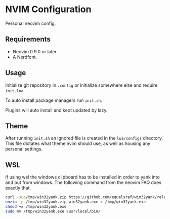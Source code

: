 # NVIM Configuration

Personal neovim config.

## Requirements

- Neovim 0.9.0 or later.
- A Nerdfont.

## Usage

Initialize git repository in `.config` or initialize somewhere else and require
`init.lua`.

To auto install package managers run `init.sh`.

Plugins will auto install and kept updated by lazy.

## Theme

After running `init.sh` an ignored file is created in the `lua/configs`
directory. This file dictates what theme nvim should use, as well as housing any
personal settings.

## WSL

If using wsl the windows clipboard has to be installed in order to yank
into and put from windows. The following command from the neovim FAQ
does exactly that.

```bash
curl -sLo/tmp/win32yank.zip https://github.com/equalsraf/win32yank/releases/download/v0.0.4/win32yank-x64.zip
unzip -p /tmp/win32yank.zip win32yank.exe > /tmp/win32yank.exe
chmod +x /tmp/win32yank.exe
sudo mv /tmp/win32yank.exe /usr/local/bin/
```
